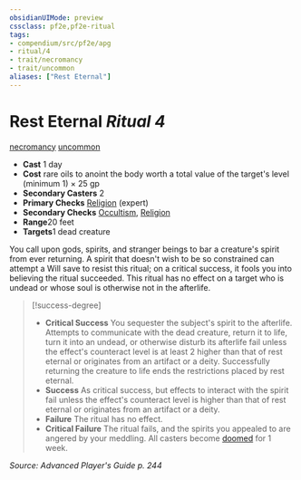 ```yaml
---
obsidianUIMode: preview
cssclass: pf2e,pf2e-ritual
tags:
- compendium/src/pf2e/apg
- ritual/4
- trait/necromancy
- trait/uncommon
aliases: ["Rest Eternal"]
---
```

# Rest Eternal *Ritual 4*  
[necromancy](/rules/traits/necromancy.md)  [uncommon](/rules/traits/uncommon.md)  

- **Cast** 1 day
- **Cost** rare oils to anoint the body worth a total value of the target's level (minimum 1) × 25 gp
- **Secondary Casters** 2
- **Primary Checks** [Religion](/compendium/skills.md#Religion) (expert)
- **Secondary Checks** [Occultism](/compendium/skills.md#Occultism), [Religion](/compendium/skills.md#Religion)
- **Range**20 feet
- **Targets**1 dead creature

You call upon gods, spirits, and stranger beings to bar a creature's spirit from ever returning. A spirit that doesn't wish to be so constrained can attempt a Will save to resist this ritual; on a critical success, it fools you into believing the ritual succeeded. This ritual has no effect on a target who is undead or whose soul is otherwise not in the afterlife.

> [!success-degree] 
> - **Critical Success** You sequester the subject's spirit to the afterlife. Attempts to communicate with the dead creature, return it to life, turn it into an undead, or otherwise disturb its afterlife fail unless the effect's counteract level is at least 2 higher than that of rest eternal or originates from an artifact or a deity. Successfully returning the creature to life ends the restrictions placed by rest eternal.
> - **Success** As critical success, but effects to interact with the spirit fail unless the effect's counteract level is higher than that of rest eternal or originates from an artifact or a deity.
> - **Failure** The ritual has no effect.
> - **Critical Failure** The ritual fails, and the spirits you appealed to are angered by your meddling. All casters become [doomed](/rules/conditions.md#Doomed) for 1 week.

*Source: Advanced Player's Guide p. 244*